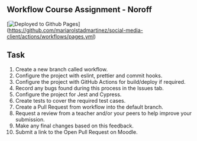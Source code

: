 ## Workflow Course Assignment - Noroff

[![Deployed to Github Pages](https://github.com/mariarolstadmartinez/social-media-client/actions/workflows/pages.yml/badge.svg)]
(https://github.com/mariarolstadmartinez/social-media-client/actions/workflows/pages.yml)

## Task 

1. Create a new branch called workflow.
1. Configure the project with eslint, prettier and commit hooks.
1. Configure the project with GitHub Actions for build/deploy if required.
1. Record any bugs found during this process in the Issues tab.
1. Configure the project for Jest and Cypress.
1. Create tests to cover the required test cases.
1. Create a Pull Request from workflow into the default branch.
1. Request a review from a teacher and/or your peers to help improve your submission.
1. Make any final changes based on this feedback.
1. Submit a link to the Open Pull Request on Moodle.


